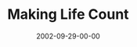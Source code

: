 ---
layout: message
category: message
series: "Living Out Loud"
title: "Making Life Count"
date: 2002-09-29-00-00
message_id: 262
audio-description: "What does it mean to live out loud?"
audio: "http://s3.amazonaws.com/crossroadsaudiomessages/Making%20Life%20Count.mp3"
audio-title: "Making Life Count"
audio-duration: "38:24"
---